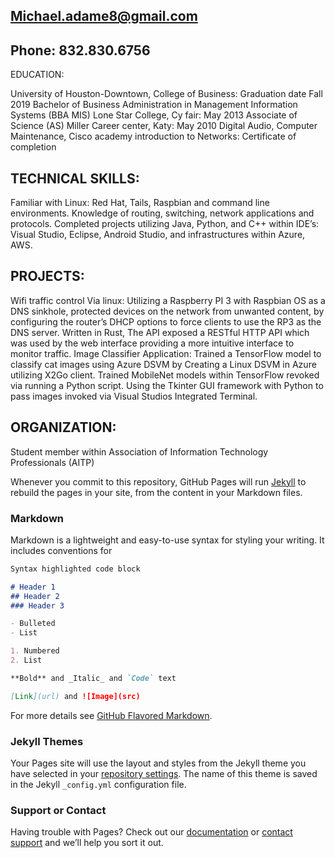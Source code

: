 ## Michael.adame8@gmail.com  

## Phone: 832.830.6756

EDUCATION:

University of Houston-Downtown, College of Business: Graduation date Fall 2019
Bachelor of Business Administration in Management Information Systems (BBA MIS)
Lone Star College, Cy fair: May 2013 Associate of Science (AS)
Miller Career center, Katy: May 2010
Digital Audio, Computer Maintenance, Cisco academy introduction to Networks: Certificate of completion

## TECHNICAL SKILLS:

Familiar with Linux: Red Hat, Tails, Raspbian and command line environments. Knowledge of routing, switching, network
applications and protocols. Completed projects utilizing Java, Python, and C++ within IDE’s: Visual Studio, Eclipse, Android
Studio, and infrastructures within Azure, AWS.

## PROJECTS:

Wifi traffic control Via linux:
Utilizing a Raspberry PI 3 with Raspbian OS as a DNS sinkhole, protected devices on the network from unwanted content,
by configuring the router’s DHCP options to force clients to use the RP3 as the DNS server. Written in Rust, The API
exposed a RESTful HTTP API which was used by the web interface providing a more intuitive interface to monitor traffic.
Image Classifier Application:
Trained a TensorFlow model to classify cat images using Azure DSVM by Creating a Linux DSVM in Azure utilizing X2Go
client. Trained MobileNet models within TensorFlow revoked via running a Python script. Using the Tkinter GUI framework
with Python to pass images invoked via Visual Studios Integrated Terminal.

## ORGANIZATION:

Student member within Association of Information Technology Professionals (AITP)

Whenever you commit to this repository, GitHub Pages will run [Jekyll](https://jekyllrb.com/) to rebuild the pages in your site, from the content in your Markdown files.

### Markdown

Markdown is a lightweight and easy-to-use syntax for styling your writing. It includes conventions for

```markdown
Syntax highlighted code block

# Header 1
## Header 2
### Header 3

- Bulleted
- List

1. Numbered
2. List

**Bold** and _Italic_ and `Code` text

[Link](url) and ![Image](src)
```

For more details see [GitHub Flavored Markdown](https://guides.github.com/features/mastering-markdown/).

### Jekyll Themes

Your Pages site will use the layout and styles from the Jekyll theme you have selected in your [repository settings](https://github.com/MichaelAdame/MichaelAdame.github.io/settings). The name of this theme is saved in the Jekyll `_config.yml` configuration file.

### Support or Contact

Having trouble with Pages? Check out our [documentation](https://help.github.com/categories/github-pages-basics/) or [contact support](https://github.com/contact) and we’ll help you sort it out.

